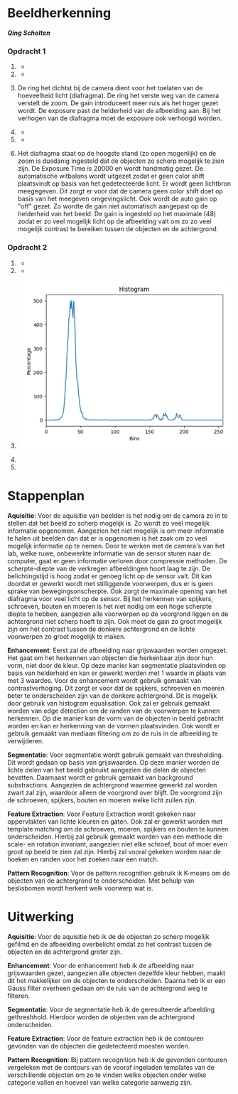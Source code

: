 # Beeldherkenning
***Qing Scholten***

### Opdracht 1
1. -

2. -

3. De ring het dichtst bij de camera dient voor het toelaten van de hoeveelheid licht (diafragma). De ring het verste weg van de camera verstelt de zoom.  De gain introduceert meer ruis als het hoger gezet wordt. De exposure past de helderheid van de afbeelding aan. Bij het verhogen van de diafragma moet de exposure ook verhoogd worden.

4. -

5. -

6. Het diafragma staat op de hoogste stand (zo open mogenlijk) en de zoom is dusdanig ingesteld dat de objecten zo scherp mogelijk te zien zijn. De Exposure Time is 20000 en wordt handmatig gezet. De automatische witbalans wordt uitgezet zodat er geen color shift plaatsvindt op basis van het gedetecteerde licht. Er wordt geen lichtbron meegegeven. Dit zorgt er voor dat de camera geen color shift doet op basis van het meegeven omgevingslicht. Ook wordt de auto gain op "off" gezet. Zo wordte de gain niet automatisch aangepast op de helderheid van het beeld. De gain is ingesteld op het maximale (48) zodat er zo veel mogelijk licht op de afbeelding valt om zo zo veel mogelijk contrast te bereiken tussen de objecten en de achtergrond.

### Opdracht 2
1. -

2. -

3. ![alt text](image.png)

4.

5.

# Stappenplan
**Aquisitie**: Voor de aquisitie van beelden is het nodig om de camera zo in te stellen dat het beeld zo scherp mogelijk is. Zo wordt zo veel mogelijk informatie opgenomen. Aangezien het niet mogelijk is om meer informatie te halen uit beelden dan dat er is opgenomen is het zaak om zo veel mogelijk informatie op te nemen. Door te werken met de camera's van het lab, welke ruwe, onbewerkte informatie van de sensor sturen naar de computer, gaat er geen informatie verloren door compressie methoden. De scherpte-diepte van de verkregen afbeeldingen hoort laag te zijn. De belichtingstijd is hoog zodat er genoeg licht op de sensor valt. Dit kan doordat er gewerkt wordt met stilliggende voorwerpen, dus er is geen sprake van bewegingsonscherpte. Ook zorgt de maximale opening van het diafragma voor veel licht op de sensor. Bij het herkennen van spijkers, schroeven, bouten en moeren is het niet nodig om een hoge scherpte diepte te hebben, aangezien alle voorwerpen op de voorgrond liggen en de achtergrond niet scherp hoeft te zijn. Ook moet de gain zo groot mogelijk zijn om het contrast tussen de donkere achtergrond en de lichte voorwerpen zo groot mogelijk te maken.

**Enhancement**: Eerst zal de afbeelding naar grijswaarden worden omgezet. Het gaat om het herkennen van objecten die herkenbaar zijn door hun vorm, niet door de kleur. Op deze manier kan segmentatie plaatsvinden op basis van helderheid en kan er gewerkt worden met 1 waarde in plaats van met 3 waardes. Voor de enhancement wordt gebruik gemaakt van contrastverhoging. Dit zorgt er voor dat de spijkers, schroeven en moeren beter te onderscheiden zijn van de donkere achtergrond. Dit is mogelijk door gebruik van histogram equalisation. Ook zal er gebruik gemaakt worden van edge detection om de randen van de voorwerpen te kunnen herkennen. Op die manier kan de vorm van de objecten in beeld gebracht worden en kan er herkenning van de vormen plaatsvinden. Ook wordt er gebruik gemaakt van mediaan filtering om zo de ruis in de afbeelding te verwijderen.

**Segmentatie**: Voor segmentatie wordt gebruik gemaakt van thresholding. Dit wordt gedaan op basis van grijswaarden. Op deze manier worden de lichte delen van het beeld gebruikt aangezien die delen de objecten bevatten. Daarnaast wordt er gebruik gemaakt van background substractions. Aangezien de achtergrond waarmee gewerkt zal worden zwart zal zijn, waardoor alleen de voorgrond over blijft. De voorgrond zijn de schroeven, spijkers, bouten en moeren welke licht zullen zijn.

**Feature Extraction**: Voor Feature Extraction wordt gekeken naar oppervlakten van lichte kleuren en gaten. Ook zal er gewerkt worden met template matching om de schroeven, moeren, spijkers en bouten te kunnen onderscheiden. Hierbij zal gebruik gemaakt worden van een methode die scale- en rotation invariant, aangezien niet elke schroef, bout of moer even groot op beeld te zien zal zijn. Hierbij zal vooral gekeken worden naar de hoeken en randen voor het zoeken naar een match. 

**Pattern Recognition**: Voor de pattern recognition gebruik ik K-means om de objecten van de achtergrond te onderscheiden. Met behulp van beslisbomen wordt herkent welk voorwerp wat is.

# Uitwerking
**Aquisitie**: Voor de aquisitie heb ik de de objecten zo scherp mogelijk gefilmd en de afbeelding overbelicht omdat zo het contrast tussen de objecten en de achtergrond groter zijn.

**Enhancement**: Voor de enhancement heb ik de afbeelding naar grijswaarden gezet, aangezien alle objecten dezelfde kleur hebben, maakt dit het makkelijker om de objecten te onderscheiden. Daarna heb ik er een Gauss filter overheen gedaan om de ruis van de achtergrond weg te filteren. 

**Segmentatie**: Voor de segmentatie heb ik de geresulteerde afbeelding gethreshhold. Hierdoor worden de objecten van de achtergrond onderscheiden. 

**Feature Extraction**: Voor de feature extraction heb ik de contouren gevonden van de objecten die gedetecteerd moesten worden. 

**Pattern Recognition**: Bij pattern recognition heb ik de gevonden contouren vergeleken met de contours van de vooraf ingeladen templates van de verschillende objecten om zo te vinden welke objecten onder welke categorie vallen en hoeveel van welke categorie aanwezig zijn.